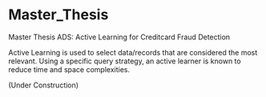 # Master_Thesis
Master Thesis ADS: Active Learning for Creditcard Fraud Detection

Active Learning is used to select data/records that are considered the most relevant. Using a specific query strategy, an active learner is known to reduce time and space complexities.

(Under Construction)
